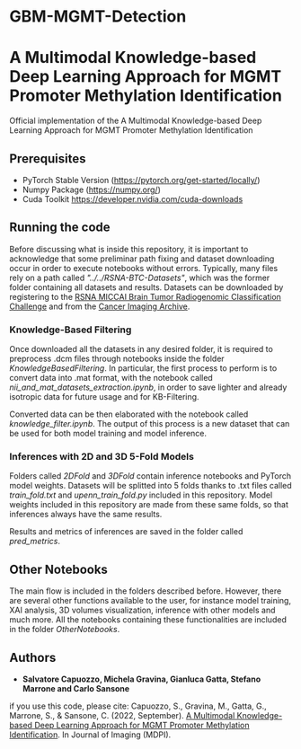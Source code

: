 # GBM-MGMT-Detection

# A Multimodal Knowledge-based Deep Learning Approach for MGMT Promoter Methylation Identification
Official implementation of the A Multimodal Knowledge-based Deep Learning Approach for MGMT Promoter Methylation Identification


## Prerequisites
- PyTorch Stable Version (https://pytorch.org/get-started/locally/)
- Numpy Package (https://numpy.org/)
- Cuda Toolkit https://developer.nvidia.com/cuda-downloads


## Running the code

Before discussing what is inside this repository, it is important to acknowledge that some preliminar path fixing and dataset downloading occur in order to execute notebooks without errors. Typically, many files rely on a path called *"../../RSNA-BTC-Datasets"*, which was the former folder containing all datasets and results. Datasets can be downloaded by registering to the [RSNA MICCAI Brain Tumor Radiogenomic Classification Challenge](https://www.kaggle.com/c/rsna-miccai-brain-tumor-radiogenomic-classification) and from the [Cancer Imaging Archive](https://wiki.cancerimagingarchive.net/pages/viewpage.action?pageId=70225642#70225642c94d520b7b5f42e7925602d723412459).

### Knowledge-Based Filtering
Once downloaded all the datasets in any desired folder, it is required to preprocess .dcm files through notebooks inside the folder *KnowledgeBasedFiltering*. In particular, the first process to perform is to convert data into .mat format, with the notebook called *nii_and_mat_datasets_extraction.ipynb*, in order to save lighter and already isotropic data for future usage and for KB-Filtering.

Converted data can be then elaborated with the notebook called *knowledge_filter.ipynb*. The output of this process is a new dataset that can be used for both model training and model inference.

### Inferences with 2D and 3D 5-Fold Models
Folders called *2DFold* and *3DFold* contain inference notebooks and PyTorch model weights. Datasets will be splitted into 5 folds thanks to .txt files called *train_fold.txt* and *upenn_train_fold.py* included in this repository. Model weights included in this repository are made from these same folds, so that inferences always have the same results.

Results and metrics of inferences are saved in the folder called *pred_metrics*.

## Other Notebooks
The main flow is included in the folders described before. However, there are several other functions available to the user, for instance model training, XAI analysis, 3D volumes visualization, inference with other models and much more. All the notebooks containing these functionalities are included in the folder *OtherNotebooks*.

## Authors

* **Salvatore Capuozzo, Michela Gravina, Gianluca Gatta, Stefano Marrone and Carlo Sansone**

if you use this code, please cite: Capuozzo, S., Gravina, M., Gatta, G., Marrone, S., & Sansone, C. (2022, September). [A Multimodal Knowledge-based Deep Learning Approach for MGMT Promoter Methylation Identification](https://doi.org/link_al_paper_pubblicato). In Journal of Imaging (MDPI).
